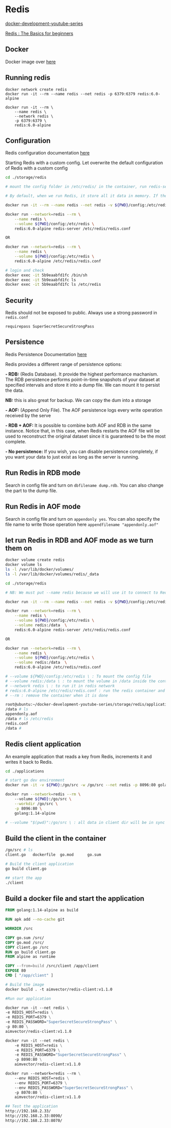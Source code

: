 # Redis 
[docker-development-youtube-series](https://github.com/marcel-dempers/docker-development-youtube-series)

[Redis : The Basics for beginners](https://www.youtube.com/watch?v=L3zp347cWNw)

## Docker 
Docker image over [here](https://hub.docker.com/_/redis)

## Running redis

```
docker network create redis
docker run -it --rm --name redis --net redis -p 6379:6379 redis:6.0-alpine

docker run -it --rm \
    --name redis \
    --network redis \
    -p 6379:6379 \
    redis:6.0-alpine

```

## Configuration

Redis configuration documentation [here](https://redis.io/topics/config)

Starting Redis with a custom config. Let overwrite the default configuration of Redis with a custom config
```sh
cd ./storage/redis

# mount the config folder in /etc/redis/ in the container, run redis-server as entry point and start the config in /etc/redis/redis.conf. This means the config file will run when the container start

# By default, when we run Redis, it store all it data in memory. If the container shutdown, you will loose all your data. It very import to mount you data into a file system or to volume 

docker run -it --rm --name redis --net redis -v ${PWD}/config:/etc/redis/ redis:6.0-alpine redis-server /etc/redis/redis.conf

docker run --network=redis --rm \
    --name redis \
    --volume ${PWD}/config:/etc/redis \
    redis:6.0-alpine redis-server /etc/redis/redis.conf

OR

docker run --network=redis --rm \
    --name redis \
    --volume ${PWD}/config:/etc/redis \
    redis:6.0-alpine /etc/redis/redis.conf

# login and check
docker exec -it 5b9eaabfd1fc /bin/sh
docker exec -it 5b9eaabfd1fc ls
docker exec -it 5b9eaabfd1fc ls /etc/redis
```

## Security
Redis should not be exposed to public.
Always use a strong password in `redis.conf`

```
requirepass SuperSecretSecureStrongPass
```

## Persistence

Redis Persistence Documentation [here](https://redis.io/topics/persistence)

Redis provides a different range of persistence options:

**- RDB:** (Redis Database). It provide the highest performance machanism. The RDB persistence performs point-in-time snapshots of your dataset at specified intervals and store it into a dump file. We can mount it to persist the data.

**NB:** this is also great for backup. We can copy the dum into a storage

**- AOF:**  (Append Only File). The AOF persistence logs every write operation received by the serve

**- RDB + AOF:**  It is possible to combine both AOF and RDB in the same instance. Notice that, in this case, when Redis restarts the AOF file will be used to reconstruct the original dataset since it is guaranteed to be the most complete.

**- No persistence:** If you wish, you can disable persistence completely, if you want your data to just exist as long as the server is running.
 

## Run Redis in RDB mode
Search in config file and turn on `dbfilename dump.rdb`. You can also change the part to the dump file.

## Run Redis in AOF mode
Search in config file and turn on `appendonly yes`. You can also specify the file name to write those operation here `appendfilename "appendonly.aof"`

## let run Redis in RDB and AOF mode as we turn them on 
```sh
docker volume create redis
docker volume ls
ls -l /var/lib/docker/volumes/
ls -l /var/lib/docker/volumes/redis/_data

cd ./storage/redis

# NB: We must put --name redis because we will use it to connect to Redis server

docker run -it --rm --name redis --net redis -v ${PWD}/config:/etc/redis/ -v redis:/data/  redis:6.0-alpine redis-server /etc/redis/redis.conf

docker run --network=redis --rm \
    --name redis \
    --volume ${PWD}/config:/etc/redis \
    --volume redis:/data  \
    redis:6.0-alpine redis-server /etc/redis/redis.conf

OR

docker run --network=redis --rm \
    --name redis \
    --volume ${PWD}/config:/etc/redis \
    --volume redis:/data  \
    redis:6.0-alpine /etc/redis/redis.conf

# --volume ${PWD}/config:/etc/redis \ : To mount the config file
# --volume redis:/data \ : to mount the volume in /data inside the container. /data is the default place where redis stores data
# --network redis \ : to run it in redis network
# redis:6.0-alpine /etc/redis/redis.conf : run the redis container and start the config file with entry point
# --rm : remove the container when it is done
```

```sh
root@ubuntu:~/docker-development-youtube-series/storage/redis/applications/client# docker exec -it 5b9eaabfd1fc /bin/sh
/data # ls
appendonly.aof
/data # ls /etc/redis
redis.conf
/data # 
```

## Redis client application

An example application that reads a key from Redis, increments it and writes it back to Redis.

```sh
cd ./applications

# start go dev environment
docker run -it -v ${PWD}:/go/src -w /go/src --net redis -p 8096:80 golang:1.14-alpine

docker run --network=redis --rm \ 
    --volume ${PWD}:/go/src \
    --workdir /go/src \
    -p 8096:80 \
    golang:1.14-alpine

# --volume "$(pwd)":/go/src \ : all data in client dir will be in sync will all data in /go/src
```

## Build the client in the container
```sh
/go/src # ls
client.go   dockerfile  go.mod      go.sum

# Build the client application
go build client.go

## start the app
./client
```

## Build a docker file and start the application
```dockerfile
FROM golang:1.14-alpine as build

RUN apk add --no-cache git

WORKDIR /src 

COPY go.sum /src/
COPY go.mod /src/
COPY client.go /src 
RUN go build client.go
FROM alpine as runtime

COPY --from=build /src/client /app/client
EXPOSE 80
CMD [ "/app/client" ]

# Build the image
docker build . -t aimvector/redis-client:v1.1.0

#Run our application

docker run -it --net redis \
-e REDIS_HOST=redis \
-e REDIS_PORT=6379 \
-e REDIS_PASSWORD="SuperSecretSecureStrongPass" \
-p 80:80 \
aimvector/redis-client:v1.1.0

docker run -it --net redis \
    -e REDIS_HOST=redis \
    -e REDIS_PORT=6379 \
    -e REDIS_PASSWORD="SuperSecretSecureStrongPass" \
    -p 8090:80 \
    aimvector/redis-client:v1.1.0

docker run --network=redis --rm \
    --env REDIS_HOST=redis \
    --env REDIS_PORT=6379 \
    --env REDIS_PASSWORD="SuperSecretSecureStrongPass" \
    -p 8070:80 \
    aimvector/redis-client:v1.1.0

## Test the application
http://192.168.2.33/
http://192.168.2.33:8090/
http://192.168.2.33:8070/
```

